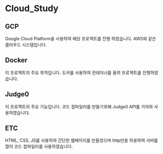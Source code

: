 # Cloud_Study

## GCP
  Google Cloud Platform을 사용하여 해당 프로젝트를 진행 하였습니다.
  AWS와 같은 클라우드 시스템입니다.

## Docker
  이 프로젝트의 주요 목적입니다. 도커를 사용하여 컨테이너를 올려 프로젝트를 진행하였습니다.

## Judge0
  이 프로젝트의 주요 기능입니다. 코드 컴파일러를 만들기위해 Judge0 API를 가져와 사용하였습니다.

## ETC
  HTML, CSS, JS를 사용하여 간단한 웹페이지를 만들었으며 http만을 허용하여 서버를 열어 코드 컴파일러를 사용하였습니다.
